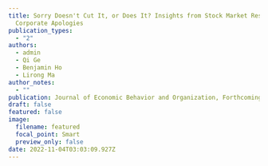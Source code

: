 ```yaml
---
title: Sorry Doesn't Cut It, or Does It? Insights from Stock Market Responses to
  Corporate Apologies
publication_types:
  - "2"
authors:
  - admin
  - Qi Ge
  - Benjamin Ho
  - Lirong Ma
author_notes:
  - ""
publication: Journal of Economic Behavior and Organization, Forthcoming
draft: false
featured: false
image:
  filename: featured
  focal_point: Smart
  preview_only: false
date: 2022-11-04T03:03:09.927Z
---
```

